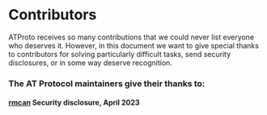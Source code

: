 # Contributors

ATProto receives so many contributions that we could never list everyone who deserves it. However, in this document we want to give special thanks to contributors for solving particularly difficult tasks, send security disclosures, or in some way deserve recognition.

### The AT Protocol maintainers give their thanks to:

#### [rmcan](https://github.com/rmcan) Security disclosure, April 2023
